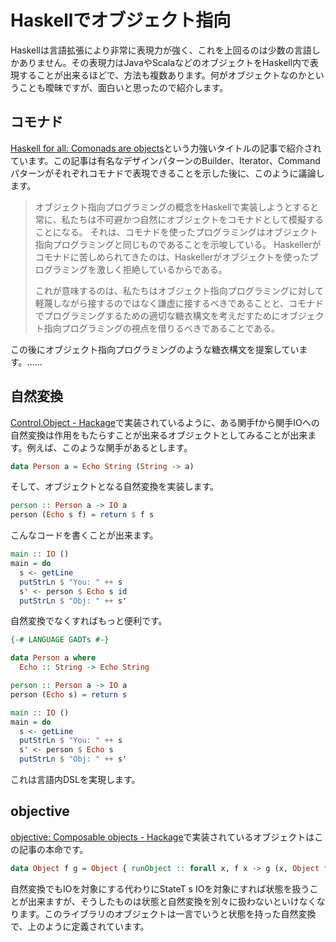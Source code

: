 # Haskellでオブジェクト指向

Haskellは言語拡張により非常に表現力が強く、これを上回るのは少数の言語しかありません。その表現力はJavaやScalaなどのオブジェクトをHaskell内で表現することが出来るほどで、方法も複数あります。何がオブジェクトなのかということも曖昧ですが、面白いと思ったので紹介します。

## コモナド

[Haskell for all: Comonads are objects](http://www.haskellforall.com/2013/02/you-could-have-invented-comonads.html)という力強いタイトルの記事で紹介されています。この記事は有名なデザインパターンのBuilder、Iterator、Commandパターンがそれぞれコモナドで表現できることを示した後に、このように議論します。

> オブジェクト指向プログラミングの概念をHaskellで実装しようとすると常に、私たちは不可避かつ自然にオブジェクトをコモナドとして模擬することになる。
> それは、コモナドを使ったプログラミングはオブジェクト指向プログラミングと同じものであることを示唆している。
> Haskellerがコモナドに苦しめられてきたのは、Haskellerがオブジェクトを使ったプログラミングを激しく拒絶しているからである。
>
> これが意味するのは、私たちはオブジェクト指向プログラミングに対して軽蔑しながら接するのではなく謙虚に接するべきであることと、コモナドでプログラミングするための適切な糖衣構文を考えだすためにオブジェクト指向プログラミングの視点を借りるべきであることである。

この後にオブジェクト指向プログラミングのような糖衣構文を提案しています。......

## 自然変換

[Control.Object - Hackage](https://hackage.haskell.org/package/natural-transformation-0.4/docs/Control-Object.html)で実装されているように、ある関手fから関手IOへの自然変換は作用をもたらすことが出来るオブジェクトとしてみることが出来ます。例えば、このような関手があるとします。

```haskell
data Person a = Echo String (String -> a)
```

そして、オブジェクトとなる自然変換を実装します。

```haskell
person :: Person a -> IO a
person (Echo s f) = return $ f s
```

こんなコードを書くことが出来ます。

```haskell
main :: IO ()
main = do
  s <- getLine
  putStrLn $ "You: " ++ s
  s' <- person $ Echo s id
  putStrLn $ "Obj: " ++ s'
```

自然変換でなくすればもっと便利です。

```haskell
{-# LANGUAGE GADTs #-}

data Person a where
  Echo :: String -> Echo String

person :: Person a -> IO a
person (Echo s) = return s

main :: IO ()
main = do
  s <- getLine
  putStrLn $ "You: " ++ s
  s' <- person $ Echo s
  putStrLn $ "Obj: " ++ s'
```

これは言語内DSLを実現します。

## objective

[objective: Composable objects - Hackage](http://hackage.haskell.org/package/objective)で実装されているオブジェクトはこの記事の本命です。

```haskell
data Object f g = Object { runObject :: forall x, f x -> g (x, Object f g) }
```

自然変換でもIOを対象にする代わりにStateT s IOを対象にすれば状態を扱うことが出来ますが、そうしたものは状態と自然変換を別々に扱わないといけなくなります。このライブラリのオブジェクトは一言でいうと状態を持った自然変換で、上のように定義されています。

